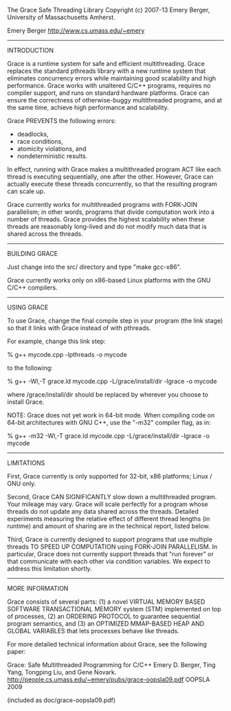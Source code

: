 
  The Grace Safe Threading Library
  Copyright (c) 2007-13 Emery Berger, University of Massachusetts Amherst.

  Emery Berger <http://www.cs.umass.edu/~emery>

  ------------
  INTRODUCTION

  Grace is a runtime system for safe and efficient multithreading.
  Grace replaces the standard pthreads library with a new runtime
  system that eliminates concurrency errors while maintaining good
  scalability and high performance. Grace works with unaltered C/C++
  programs, requires no compiler support, and runs on standard
  hardware platforms. Grace can ensure the correctness of
  otherwise-buggy multithreaded programs, and at the same time,
  achieve high performance and scalability.

  Grace PREVENTS the following errors:

  * deadlocks,
  * race conditions,
  * atomicity violations, and
  * nondeterministic results.

  In effect, running with Grace makes a multithreaded program ACT like
  each thread is executing sequentially, one after the other. However,
  Grace can actually execute these threads concurrently, so that the
  resulting program can scale up.

  Grace currently works for multithreaded programs with FORK-JOIN
  parallelism; in other words, programs that divide computation work
  into a number of threads. Grace provides the highest scalability
  when these threads are reasonably long-lived and do not modify much
  data that is shared across the threads.

  --------------
  BUILDING GRACE

  Just change into the src/ directory and type "make gcc-x86".

  Grace currently works only on x86-based Linux platforms with the GNU
  C/C++ compilers.


  -----------
  USING GRACE

  To use Grace, change the final compile step in your program (the
  link stage) so that it links with Grace instead of with pthreads.

  For example, change this link step:

  % g++ mycode.cpp -lpthreads -o mycode

  to the following:

  % g++ -Wl,-T grace.ld mycode.cpp -L/grace/install/dir -lgrace -o mycode

  where /grace/install/dir should be replaced by wherever you choose
  to install Grace.

  NOTE: Grace does not yet work in 64-bit mode. When compiling code on
  64-bit architectures with GNU C++, use the "-m32" compiler flag, as
  in:
  
  % g++ -m32 -Wl,-T grace.ld mycode.cpp -L/grace/install/dir -lgrace -o mycode

  -----------
  LIMITATIONS

  First, Grace currently is only supported for 32-bit, x86 platforms;
  Linux / GNU only.

  Second, Grace CAN SIGNIFICANTLY slow down a multithreaded
  program. Your mileage may vary. Grace will scale perfectly for a
  program whose threads do not update any data shared across the
  threads. Detailed experiments measuring the relative effect of
  different thread lengths (in runtime) and amount of sharing are in
  the technical report, listed below.

  Third, Grace is currently designed to support programs that use
  multiple threads TO SPEED UP COMPUTATION using FORK-JOIN
  PARALLELISM. In particular, Grace does not currently support threads
  that "run forever" or that communicate with each other via condition
  variables. We expect to address this limitation shortly.


  ----------------
  MORE INFORMATION

  Grace consists of several parts: (1) a novel VIRTUAL MEMORY BASED
  SOFTWARE TRANSACTIONAL MEMORY system (STM) implemented on top of
  processes, (2) an ORDERING PROTOCOL to guarantee sequential program
  semantics, and (3) an OPTIMIZED MMAP-BASED HEAP AND GLOBAL VARIABLES
  that lets processes behave like threads.

  For more detailed technical information about Grace, see the
  following paper:

  Grace: Safe Multithreaded Programming for C/C++
  Emery D. Berger, Ting Yang, Tongping Liu, and Gene Novark.
  http://people.cs.umass.edu/~emery/pubs/grace-oopsla09.pdf
  OOPSLA 2009

  (included as doc/grace-oopsla09.pdf)









  